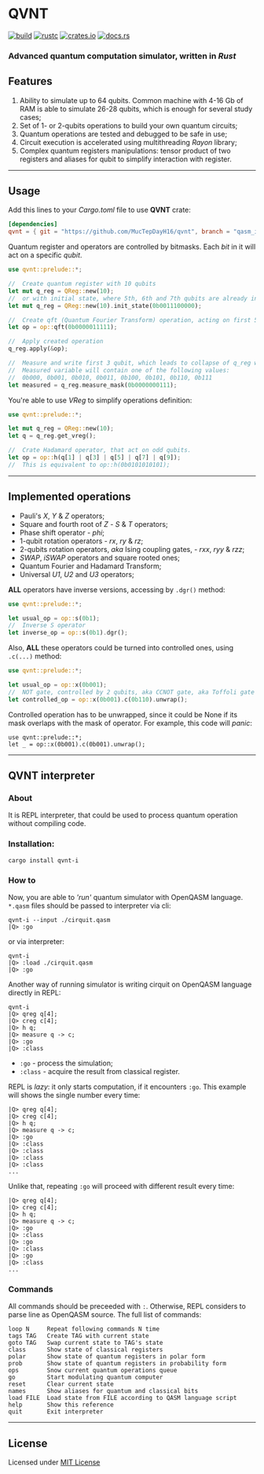 # QVNT

[![build](https://img.shields.io/github/workflow/status/MucTepDayH16/qvnt/Rust?style=for-the-badge&logo=github&label=build/tests)](https://github.com/MucTepDayH16/qvnt/actions/workflows/rust.yml)
[![rustc](https://img.shields.io/badge/rustc-1.40+-blue?style=for-the-badge&logo=rust)](https://www.rust-lang.org)
[![crates.io](https://img.shields.io/crates/v/qvnt?style=for-the-badge&logo=hackthebox&logoColor=white)](https://crates.io/crates/qvnt)
[![docs.rs](https://img.shields.io/docsrs/qvnt?style=for-the-badge&logo=rust)](https://docs.rs/qvnt/)

### Advanced quantum computation simulator, written in *Rust*


## Features
1. Ability to simulate up to 64 qubits.
   Common machine with 4-16 Gb of RAM is able to simulate 26-28 qubits, which is enough for several study cases;
2. Set of 1- or 2-qubits operations to build your own quantum circuits;
3. Quantum operations are tested and debugged to be safe in use;
4. Circuit execution is accelerated using multithreading *Rayon* library;
5. Complex quantum registers manipulations: tensor product of two registers and aliases for qubit to simplify interaction with register.

___
## Usage

Add this lines to your *Cargo.toml* file to use __QVNT__ crate:

```toml
[dependencies]
qvnt = { git = "https://github.com/MucTepDayH16/qvnt", branch = "qasm_interpreter", features = ["interpreter"] }
```

Quantum register and operators are controlled by bitmasks.
Each *bit* in it will act on a specific *qubit*.

```rust
use qvnt::prelude::*;

//  Create quantum register with 10 qubits
let mut q_reg = QReg::new(10);
//  or with initial state, where 5th, 6th and 7th qubits are already in state |1>.
let mut q_reg = QReg::new(10).init_state(0b0011100000);

//  Create qft (Quantum Fourier Transform) operation, acting on first 5 qubits in q_reg.
let op = op::qft(0b0000011111);

//  Apply created operation
q_reg.apply(&op);

//  Measure and write first 3 qubit, which leads to collapse of q_reg wave function.
//  Measured variable will contain one of the following values:
//  0b000, 0b001, 0b010, 0b011, 0b100, 0b101, 0b110, 0b111
let measured = q_reg.measure_mask(0b0000000111);
```

You're able to use *VReg* to simplify operations definition:

```rust
use qvnt::prelude::*;

let mut q_reg = QReg::new(10);
let q = q_reg.get_vreg();

//  Crate Hadamard operator, that act on odd qubits.
let op = op::h(q[1] | q[3] | q[5] | q[7] | q[9]);
//  This is equivalent to op::h(0b0101010101);
```

___
## Implemented operations
* Pauli's *X*, *Y* & *Z* operators;
* Square and fourth root of *Z* - *S* & *T* operators;
* Phase shift operator - *phi*;
* 1-qubit rotation operators - *rx*, *ry* & *rz*;
* 2-qubits rotation operators, *aka* Ising coupling gates, - *rxx*, *ryy* & *rzz*;
* *SWAP*, *iSWAP* operators and square rooted ones;
* Quantum Fourier and Hadamard Transform;
* Universal *U1*, *U2* and *U3* operators;

__ALL__ operators have inverse versions, accessing by ```.dgr()``` method:
```rust
use qvnt::prelude::*;

let usual_op = op::s(0b1);
//  Inverse S operator
let inverse_op = op::s(0b1).dgr();
```

Also, __ALL__ these operators could be turned into controlled ones, using ```.c(...)``` method:
```rust
use qvnt::prelude::*;

let usual_op = op::x(0b001);
//  NOT gate, controlled by 2 qubits, aka CCNOT gate, aka Toffoli gate
let controlled_op = op::x(0b001).c(0b110).unwrap();
```
Controlled operation has to be unwrapped, since it could be None if its mask overlaps with the mask of operator.
For example, this code will *panic*:
```rust,should_panic,panics
use qvnt::prelude::*;
let _ = op::x(0b001).c(0b001).unwrap();
```

___
## QVNT interpreter
### About
It is REPL interpreter, that could be used to process quantum operation without compiling code.
### Installation:
```shell
cargo install qvnt-i
```

### How to
Now, you are able to _'run'_ quantum simulator with OpenQASM language.
`*.qasm` files should be passed to interpreter via cli:
```shell
qvnt-i --input ./cirquit.qasm
|Q> :go
```
or via interpreter:
```shell
qvnt-i
|Q> :load ./cirquit.qasm
|Q> :go
```

Another way of running simulator is writing cirquit on OpenQASM language directly in REPL:
```shell
qvnt-i
|Q> qreg q[4];
|Q> creg c[4];
|Q> h q;
|Q> measure q -> c;
|Q> :go
|Q> :class
```
* `:go` - process the simulation;
* `:class` - acquire the result from classical register.

REPL is _lazy_: it only starts computation, if it encounters `:go`.
This example will shows the single number every time:
```shell
|Q> qreg q[4];
|Q> creg c[4];
|Q> h q;
|Q> measure q -> c;
|Q> :go
|Q> :class
|Q> :class
|Q> :class
|Q> :class
...
```
Unlike that, repeating `:go` will proceed with different result every time:
```shell
|Q> qreg q[4];
|Q> creg c[4];
|Q> h q;
|Q> measure q -> c;
|Q> :go
|Q> :class
|Q> :go
|Q> :class
|Q> :go
|Q> :class
...
```
### Commands
All commands should be preceeded with `:`.
Otherwise, REPL considers to parse line as OpenQASM source.
The full list of commands:
```ignore
loop N     Repeat following commands N time
tags TAG   Create TAG with current state
goto TAG   Swap current state to TAG's state
class      Show state of classical registers
polar      Show state of quantum registers in polar form
prob       Show state of quantum registers in probability form
ops        Snow current quantum operations queue
go         Start modulating quantum computer
reset      Clear current state
names      Show aliases for quantum and classical bits
load FILE  Load state from FILE according to QASM language script
help       Show this reference
quit       Exit interpreter
```


___
## License
Licensed under [MIT License](LICENSE.md)